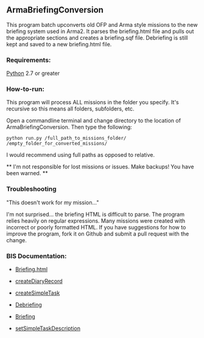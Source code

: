 ## ArmaBriefingConversion ##


This program batch upconverts old OFP and Arma style missions
to the new briefing system used in Arma2.  It parses
the briefing.html file and pulls out the appropriate
sections and creates a briefing.sqf file.  Debriefing
is still kept and saved to a new briefing.html file.


### Requirements: ###

[Python](http://www.python.org) 2.7 or greater


### How-to-run: ###

This program will process ALL missions in the folder you specify.
It's recursive so this means all folders, subfolders, etc.

Open a commandline terminal and change directory to the location
of ArmaBriefingConversion.  Then type the following:

```
python run.py /full_path_to_missions_folder/ /empty_folder_for_converted_missions/
```

I would recommend using full paths as opposed to relative.


** I'm not responsible for lost missions or issues. Make
backups!  You have been warned. **


### Troubleshooting ###

"This doesn't work for my mission..."

I'm not surprised... the briefing HTML is difficult to parse.
The program relies heavily on regular expressions.  Many missions
were created with incorrect or poorly formatted HTML.  If you
have suggestions for how to improve the program, fork it on Github
and submit a pull request with the change.



### BIS Documentation: ###

- [Briefing.html](http://community.bistudio.com/wiki/Briefing.html)

- [createDiaryRecord](http://community.bistudio.com/wiki/createDiaryRecord)

- [createSimpleTask](http://community.bistudio.com/wiki/createSimpleTask)

- [Debriefing](http://community.bistudio.com/wiki/Debriefing)

- [Briefing](http://community.bistudio.com/wiki/briefing)

- [setSimpleTaskDescription](http://community.bistudio.com/wiki/setSimpleTaskDescription)
